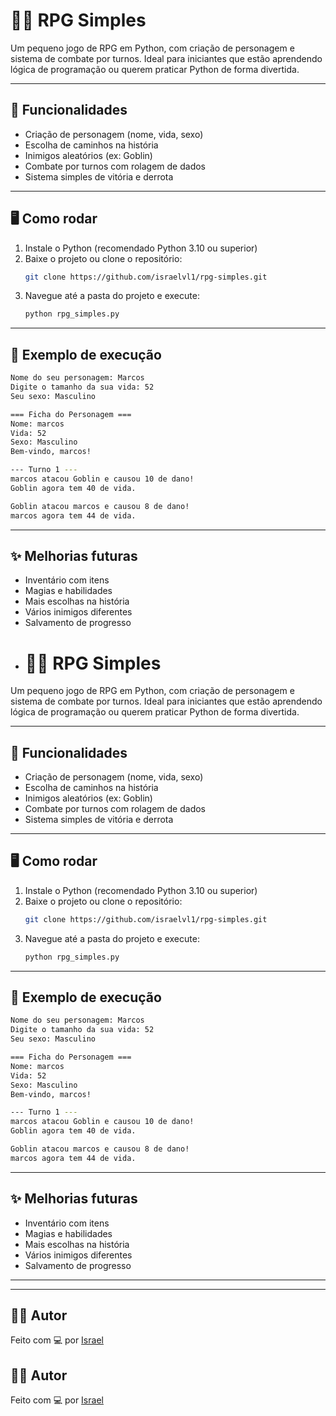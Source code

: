 # 🧙‍♂️ RPG Simples

Um pequeno jogo de RPG em Python, com criação de personagem e sistema de combate por turnos. Ideal para iniciantes que estão aprendendo lógica de programação ou querem praticar Python de forma divertida.

---

## 🚀 Funcionalidades

- Criação de personagem (nome, vida, sexo)
- Escolha de caminhos na história
- Inimigos aleatórios (ex: Goblin)
- Combate por turnos com rolagem de dados
- Sistema simples de vitória e derrota

---

## 🖥️ Como rodar

1. Instale o Python (recomendado Python 3.10 ou superior)
2. Baixe o projeto ou clone o repositório:
   ```bash
   git clone https://github.com/israelvl1/rpg-simples.git
   ```
3. Navegue até a pasta do projeto e execute:
   ```bash
   python rpg_simples.py
   ```

---

## 📸 Exemplo de execução

```bash
Nome do seu personagem: Marcos
Digite o tamanho da sua vida: 52
Seu sexo: Masculino

=== Ficha do Personagem ===
Nome: marcos
Vida: 52
Sexo: Masculino
Bem-vindo, marcos!

--- Turno 1 ---
marcos atacou Goblin e causou 10 de dano!
Goblin agora tem 40 de vida.

Goblin atacou marcos e causou 8 de dano!
marcos agora tem 44 de vida.
```

---

## ✨ Melhorias futuras

- Inventário com itens
- Magias e habilidades
- Mais escolhas na história
- Vários inimigos diferentes
- Salvamento de progresso
- # 🧙‍♂️ RPG Simples

Um pequeno jogo de RPG em Python, com criação de personagem e sistema de combate por turnos. Ideal para iniciantes que estão aprendendo lógica de programação ou querem praticar Python de forma divertida.

---

## 🚀 Funcionalidades

- Criação de personagem (nome, vida, sexo)
- Escolha de caminhos na história
- Inimigos aleatórios (ex: Goblin)
- Combate por turnos com rolagem de dados
- Sistema simples de vitória e derrota

---

## 🖥️ Como rodar

1. Instale o Python (recomendado Python 3.10 ou superior)
2. Baixe o projeto ou clone o repositório:
   ```bash
   git clone https://github.com/israelvl1/rpg-simples.git
   ```
3. Navegue até a pasta do projeto e execute:
   ```bash
   python rpg_simples.py
   ```

---

## 📸 Exemplo de execução

```bash
Nome do seu personagem: Marcos
Digite o tamanho da sua vida: 52
Seu sexo: Masculino

=== Ficha do Personagem ===
Nome: marcos
Vida: 52
Sexo: Masculino
Bem-vindo, marcos!

--- Turno 1 ---
marcos atacou Goblin e causou 10 de dano!
Goblin agora tem 40 de vida.

Goblin atacou marcos e causou 8 de dano!
marcos agora tem 44 de vida.
```

---

## ✨ Melhorias futuras

- Inventário com itens
- Magias e habilidades
- Mais escolhas na história
- Vários inimigos diferentes
- Salvamento de progresso

---

---

## 👨‍💻 Autor

Feito com 💻 por [Israel](https://github.com/israelvl1)

## 👨‍💻 Autor

Feito com 💻 por [Israel](https://github.com/israelvl1)
